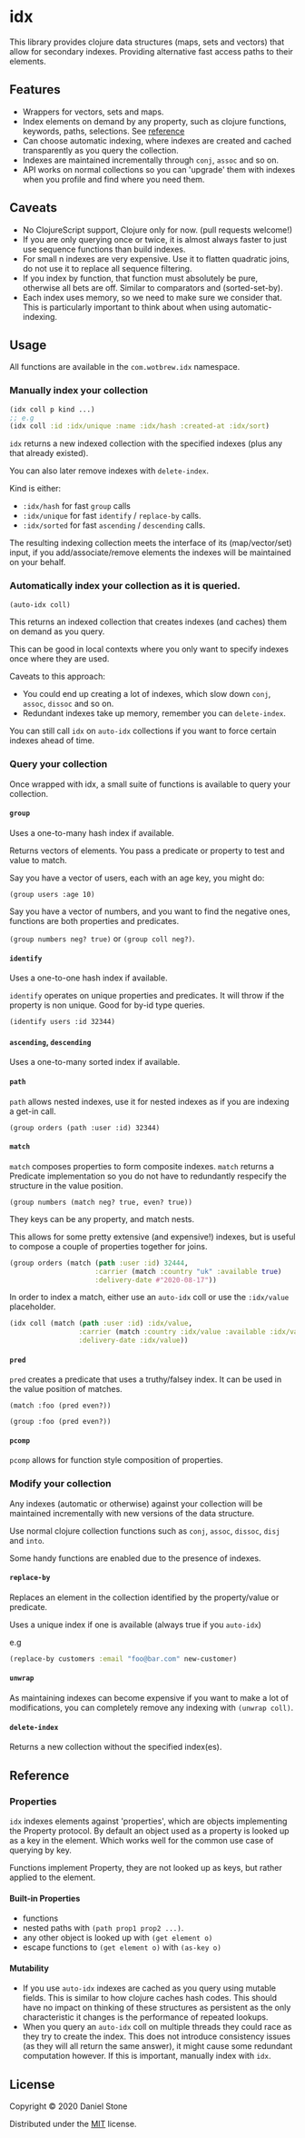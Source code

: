 # idx

This library provides clojure data structures (maps, sets and vectors) that allow for secondary indexes. Providing 
alternative fast access paths to their elements.

## Features

- Wrappers for vectors, sets and maps.
- Index elements on demand by any property, such as clojure functions, keywords, paths, selections. See [reference](#properties)
- Can choose automatic indexing, where indexes are created and cached transparently as you query the collection.
- Indexes are maintained incrementally through `conj`, `assoc` and so on.
- API works on normal collections so you can 'upgrade' them with indexes when you profile and find where you need them.

## Caveats

- No ClojureScript support, Clojure only for now. (pull requests welcome!)
- If you are only querying once or twice, it is almost always faster to just use sequence functions than build indexes.
- For small n indexes are very expensive. Use it to flatten quadratic joins, do not use it to replace all sequence filtering.
- If you index by function, that function must absolutely be pure, otherwise all bets are off. Similar to comparators and (sorted-set-by).
- Each index uses memory, so we need to make sure we consider that. This is particularly important to think about when using automatic-indexing.

## Usage

All functions are available in the `com.wotbrew.idx` namespace.

### Manually index your collection

```clojure
(idx coll p kind ...)
;; e.g 
(idx coll :id :idx/unique :name :idx/hash :created-at :idx/sort)
```

`idx` returns a new indexed collection with the specified indexes (plus any that already existed).

You can also later remove indexes with `delete-index`.

Kind is either:

- `:idx/hash` for fast `group` calls
- `:idx/unique` for fast `identify` / `replace-by` calls.
- `:idx/sorted` for fast `ascending` / `descending` calls.

The resulting indexing collection meets the interface of its (map/vector/set) input, if you add/associate/remove elements
the indexes will be maintained on your behalf.

### Automatically index your collection as it is queried.

```clojure 
(auto-idx coll)
```

This returns an indexed collection that creates indexes (and caches) them on demand as you query.

This can be good in local contexts where you only want to specify indexes once where they are used.

Caveats to this approach:

- You could end up creating a lot of indexes, which slow down `conj`, `assoc`, `dissoc` and so on.
- Redundant indexes take up memory, remember you can `delete-index`.

You can still call `idx` on `auto-idx` collections if you want to force certain indexes ahead of time.

### Query your collection 

Once wrapped with idx, a small suite of functions is available to query your collection.

#### `group`

Uses a one-to-many hash index if available.

Returns vectors of elements. You pass a predicate or property to test and value to match.

Say you have a vector of users, each with an age key, you might do:

`(group users :age 10)` 

Say you have a vector of numbers, and you want to find the negative ones, functions are both properties and predicates.

`(group numbers neg? true)` or `(group coll neg?)`.

#### `identify`

Uses a one-to-one hash index if available.

`identify` operates on unique properties and predicates. It will throw 
if the property is non unique. Good for by-id type queries.

`(identify users :id 32344)`

#### `ascending`, `descending`

Uses a one-to-many sorted index if available.

#### `path`

`path` allows nested indexes, use it for nested indexes as if you
are indexing a get-in call.

`(group orders (path :user :id) 32344)`

#### `match`

`match` composes properties to form composite indexes. `match` returns a Predicate implementation so
you do not have to redundantly respecify the structure in the value position.

`(group numbers (match neg? true, even? true))`

They keys can be any property, and match nests.

This allows for some pretty extensive (and expensive!) indexes, but is useful to compose 
a couple of properties together for joins.

```clojure
(group orders (match (path :user :id) 32444,
                     :carrier (match :country "uk" :available true)
                     :delivery-date #"2020-08-17"))
```

In order to index a match, either use an `auto-idx` coll or use the `:idx/value` placeholder.

```clojure
(idx coll (match (path :user :id) :idx/value,
                 :carrier (match :country :idx/value :available :idx/value)
                 :delivery-date :idx/value))
```

#### `pred`

`pred` creates a predicate that uses a truthy/falsey index. It can be used in the value position of matches.

`(match :foo (pred even?))`

`(group :foo (pred even?))`

#### `pcomp`

`pcomp` allows for function style composition of properties.

### Modify your collection

Any indexes (automatic or otherwise) against your collection will be maintained incrementally with new versions of the data structure.

Use normal clojure collection functions such as `conj`, `assoc`, `dissoc`, `disj` and `into`. 

Some handy functions are enabled due to the presence of indexes.

#### `replace-by`

Replaces an element in the collection identified by the property/value or predicate.

Uses a unique index if one is available (always true if you `auto-idx`)

e.g 

```clojure 
(replace-by customers :email "foo@bar.com" new-customer)
```

#### `unwrap`

As maintaining indexes can become expensive if you want to make a lot of modifications, you can completely remove any indexing
with `(unwrap coll)`.

#### `delete-index`

Returns a new collection without the specified index(es).

## Reference

### Properties 

`idx` indexes elements against 'properties', which are objects implementing the Property protocol. By default
an object used as a property is looked up as a key in the element. Which works well for the common use case of querying by key.

Functions implement Property, they are not looked up as keys, but rather applied to the element. 

#### Built-in Properties

- functions
- nested paths with `(path prop1 prop2 ...)`.
- any other object is looked up with `(get element o)`
- escape functions to `(get element o)` with `(as-key o)`

#### Mutability 

- If you use `auto-idx` indexes are cached as you query using mutable fields. This is similar to how 
  clojure caches hash codes. This should have no impact on thinking of these structures as persistent as the only 
  characteristic it changes is the performance of repeated lookups. 
- When you query an `auto-idx` coll on multiple threads they could race as they try to create the index. This does not introduce
  consistency issues (as they will all return the same answer), it might cause some redundant computation however. If this is important, manually index with
  `idx`.
 

## License

Copyright © 2020 Daniel Stone

Distributed under the [MIT](https://opensource.org/licenses/MIT) license.